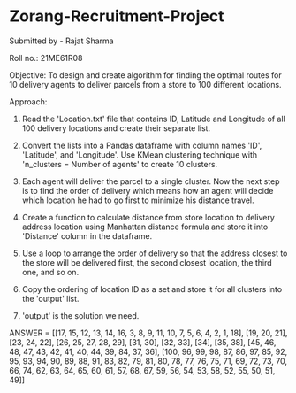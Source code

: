 # Zorang-Recruitment-Project
Submitted by - Rajat Sharma

Roll no.: 21ME61R08

Objective: To design and create algorithm for finding the optimal routes for 10 delivery agents to deliver parcels from a store to 100 different locations.

Approach:

1. Read the 'Location.txt' file that contains ID, Latitude and Longitude of all 100 delivery locations and create their separate list.

2. Convert the lists into a Pandas dataframe with column names 'ID', 'Latitude', and 'Longitude'. Use KMean clustering technique with 'n_clusters = Number of agents' to create 10 clusters.

3. Each agent will deliver the parcel to a single cluster. Now the next step is to find the order of delivery which means how an agent will decide which location he had to go first to minimize his distance travel.

4. Create a function to calculate distance from store location to delivery address location using Manhattan distance formula and store it into 'Distance' column in the dataframe.

5. Use a loop to arrange the order of delivery so that the address closest to the store will be delivered first, the second closest location, the third one, and so on.

6. Copy the ordering of location ID as a set and store it for all clusters into the 'output' list.

7. 'output' is the solution we need.

ANSWER = [[17, 15, 12, 13, 14, 16, 3, 8, 9, 11, 10, 7, 5, 6, 4, 2, 1, 18], [19, 20, 21], [23, 24, 22], [26, 25, 27, 28, 29], [31, 30], [32, 33], [34], [35, 38], [45, 46, 48, 47, 43, 42, 41, 40, 44, 39, 84, 37, 36], [100, 96, 99, 98, 87, 86, 97, 85, 92, 95, 93, 94, 90, 89, 88, 91, 83, 82, 79, 81, 80, 78, 77, 76, 75, 71, 69, 72, 73, 70, 66, 74, 62, 63, 64, 65, 60, 61, 57, 68, 67, 59, 56, 54, 53, 58, 52, 55, 50, 51, 49]]
